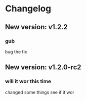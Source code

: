 # Changelog

## New version: v1.2.2
### gub

bug the fix

## New version: v1.2.0-rc2
### will it wor this time

changed some things
see if it wor
